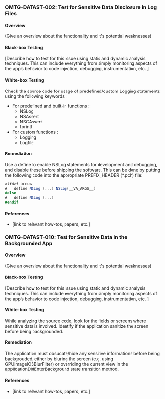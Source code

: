 ### <a name="OMTG-DATAST-002"></a>OMTG-DATAST-002: Test for Sensitive Data Disclosure in Log Files

#### Overview

(Give an overview about the functionality and it's potential weaknesses)

#### Black-box Testing

[Describe how to test for this issue using static and dynamic analysis techniques. This can include everything from simply monitoring aspects of the app’s behavior to code injection, debugging, instrumentation, etc. ]

#### White-box Testing

Check the source code for usage of predefined/custom Logging statements using the following keywords :
* For predefined and built-in functions :
  * NSLog
  * NSAssert
  * NSCAssert
  * fprintf
* For custom functions :
  * Logging
  * Logfile


#### Remediation

Use a define to enable NSLog statements for development and debugging, and disable these before shipping the software. This can be done by putting the following code into the appropriate PREFIX_HEADER (*.pch) file:

```C#
#ifdef DEBUG
#   define NSLog (...) NSLog(__VA_ARGS__)
#else
#   define NSLog (...)
#endif
```

#### References

- [link to relevant how-tos, papers, etc.]


### <a name="OMTG-DATAST-010"></a>OMTG-DATAST-010: Test for Sensitive Data in the Backgrounded App

#### Overview

(Give an overview about the functionality and it's potential weaknesses)

#### Black-box Testing

[Describe how to test for this issue using static and dynamic analysis techniques. This can include everything from simply monitoring aspects of the app’s behavior to code injection, debugging, instrumentation, etc. ]

#### White-box Testing

While analyzing the source code, look for the fields or screens where sensitive data is involved. Identify if the application sanitize the screen before being backgrounded.

#### Remediation

The application must obsucate/hide any sensitive informations before being backgrouded, either by bluring the screen (e.g. using GPUImageiOSBlurFilter) or overriding the current view in the applicationDidEnterBackground state transition method.

#### References

- [link to relevant how-tos, papers, etc.]
